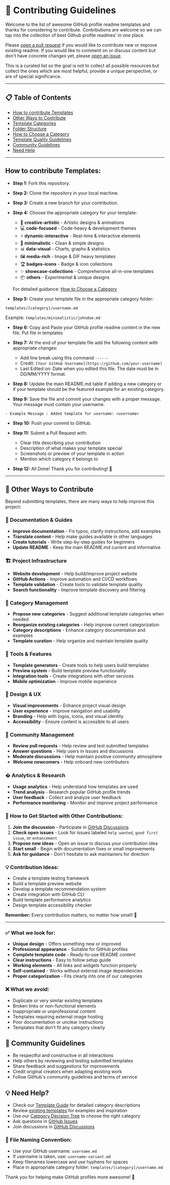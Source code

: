 # 🤝 Contributing Guidelines

Welcome to the list of awesome GitHub profile readme templates and thanks for considering to contribute. Contributions are welcome so we can tap into the collection of best Github profile readmes' in one place.

Please [open a pull request](https://github.com/Z0ZeroX/Awesome-Github-Profile-README-Templates/pulls) if you would like to contribute new or improve existing readme. If you would like to comment on or discuss content but don't have concrete changes yet, please [open an issue](https://github.com/Z0ZeroX/Awesome-Github-Profile-README-Templates/issues).

This is a curated list so the goal is not to collect all possible resources but collect the ones which are most helpful, provide a unique perspective, or are of special significance.

---

## 📋 Table of Contents

- [How to contribute Templates](#how-to-contribute)
- [Other Ways to Contribute](#-other-ways-to-contribute)
- [Template Categories](./docs/TEMPLATE_GUIDE.md#category-overview)
- [Folder Structure](./docs/TEMPLATE_GUIDE.md#folder-structure)
- [How to Choose a Category](./docs/TEMPLATE_GUIDE.md#how-to-choose-a-category)
- [Template Quality Guidelines](#-template-quality-guidelines)
- [Community Guidelines](#-community-guidelines)
- [Need Help](#-need-help)


---

## How to contribute Templates:

- **Step 1:** Fork this repository.

- **Step 2:** Clone the repository in your local machine.

- **Step 3:** Create a new branch for your contribution.

- **Step 4:** Choose the appropriate category for your template:
  - 🎨 **creative-artistic** - Artistic designs & animations
  - 💻 **code-focused** - Code-heavy & development themes  
  - ⚡ **dynamic-interactive** - Real-time & interactive elements
  - 🎯 **minimalistic** - Clean & simple designs
  - 📊 **data-visual** - Charts, graphs & statistics
  - 🖼️ **media-rich** - Image & GIF heavy templates
  - 🏆 **badges-icons** - Badge & icon collections
  - ✨ **showcase-collections** - Comprehensive all-in-one templates
  - 📦 **others** - Experimental & unique designs
  
  For detailed guidance: [How to Choose a Category](./docs/TEMPLATE_GUIDE.md#how-to-choose-a-category)

- **Step 5:** Create your template file in the appropriate category folder:
```
templates/[category]/username.md
```
Example: `templates/minimalistic/johndoe.md`

- **Step 6:** Copy and Paste your GitHub profile readme content in the new file. Put file in templates

- **Step 7:** At the end of your template file add the following content with appropriate changes:

  - Add line break using this command `------`
  - Credit: `[Your GitHub Username](https://github.com/your-username)`
  - Last Edited on: Date when you edited this file. The date must be in DD/MM/YYYY format.

- **Step 8:** Update the main README.md table if adding a new category or if your template should be the featured example for an existing category.

- **Step 9:** Save the file and commit your changes with a proper message. Your message must contain your username.
```
- Example Message : Added template for username: <username>
```

- **Step 10:** Push your commit to GitHub.

- **Step 11:** Submit a Pull Request with:
  - Clear title describing your contribution
  - Description of what makes your template special
  - Screenshots or preview of your template in action
  - Mention which category it belongs to

- **Step 12:** All Done! Thank you for contributing! 🎉

---

## 🌟 Other Ways to Contribute

Beyond submitting templates, there are many ways to help improve this project:

### 📝 Documentation & Guides
- **Improve documentation** - Fix typos, clarify instructions, add examples
- **Translate content** - Help make guides available in other languages
- **Create tutorials** - Write step-by-step guides for beginners
- **Update README** - Keep the main README.md current and informative

### 🏗️ Project Infrastructure
- **Website development** - Help build/improve project website
- **GitHub Actions** - Improve automation and CI/CD workflows
- **Template validation** - Create tools to validate template quality
- **Search functionality** - Improve template discovery and filtering

### 📂 Category Management
- **Propose new categories** - Suggest additional template categories when needed
- **Reorganize existing categories** - Help improve current categorization
- **Category descriptions** - Enhance category documentation and examples
- **Template curation** - Help organize and maintain template quality

### 🔧 Tools & Features
- **Template generators** - Create tools to help users build templates
- **Preview system** - Build template preview functionality
- **Integration tools** - Create integrations with other services
- **Mobile optimization** - Improve mobile experience

### 🎨 Design & UX
- **Visual improvements** - Enhance project visual design
- **User experience** - Improve navigation and usability
- **Branding** - Help with logos, icons, and visual identity
- **Accessibility** - Ensure content is accessible to all users

### 🤝 Community Management
- **Review pull requests** - Help review and test submitted templates
- **Answer questions** - Help users in issues and discussions
- **Moderate discussions** - Help maintain positive community atmosphere
- **Welcome newcomers** - Help onboard new contributors

### � Analytics & Research
- **Usage analytics** - Help understand how templates are used
- **Trend analysis** - Research popular GitHub profile trends
- **User feedback** - Collect and analyze user feedback
- **Performance monitoring** - Monitor and improve project performance

### 🚀 How to Get Started with Other Contributions:

1. **Join the discussion** - Participate in [GitHub Discussions](https://github.com/Z0ZeroX/Awesome-Github-Profile-README-Templates/discussions)
2. **Check open issues** - Look for issues labeled `help wanted`, `good first issue`, or `enhancement`
3. **Propose new ideas** - Open an issue to discuss your contribution idea
4. **Start small** - Begin with documentation fixes or small improvements
5. **Ask for guidance** - Don't hesitate to ask maintainers for direction

### 💡 Contribution Ideas:
- Create a template testing framework
- Build a template preview website
- Develop a template recommendation system
- Create integration with GitHub CLI
- Build template performance analytics
- Design template accessibility checker

**Remember:** Every contribution matters, no matter how small! 🙌

---

### ✅ What we look for:
- **Unique design** - Offers something new or improved
- **Professional appearance** - Suitable for GitHub profiles
- **Complete template code** - Ready-to-use README content
- **Clear instructions** - Easy to follow setup guide
- **Working elements** - All links and widgets function properly
- **Self-contained** - Works without external image dependencies
- **Proper categorization** - Fits clearly into one of our categories

### ❌ What we avoid:
- Duplicate or very similar existing templates
- Broken links or non-functional elements
- Inappropriate or unprofessional content
- Templates requiring external image hosting
- Poor documentation or unclear instructions
- Templates that don't fit any category clearly

## 🤝 Community Guidelines

- Be respectful and constructive in all interactions
- Help others by reviewing and testing submitted templates
- Share feedback and suggestions for improvements
- Credit original creators when adapting existing work
- Follow GitHub's community guidelines and terms of service

## 💡 Need Help?

- Check our [Template Guide](./docs/) for detailed category descriptions
- Review [existing templates](./templates/) for examples and inspiration
- Use our [Category Decision Tree](./docs/TEMPLATE_GUIDE.md#category-decision-tree) to choose the right category
- Ask questions in [GitHub Issues](https://github.com/Z0ZeroX/Awesome-Github-Profile-README-Templates/issues)
- Join discussions in [GitHub Discussions](https://github.com/Z0ZeroX/Awesome-Github-Profile-README-Templates/discussions)

### 📁 File Naming Convention:
- Use your GitHub username: `username.md`
- If username is taken, use: `username-variant.md`
- Keep filenames lowercase and use hyphens for spaces
- Place in appropriate category folder: `templates/[category]/username.md`

Thank you for helping make GitHub profiles more awesome! 🚀